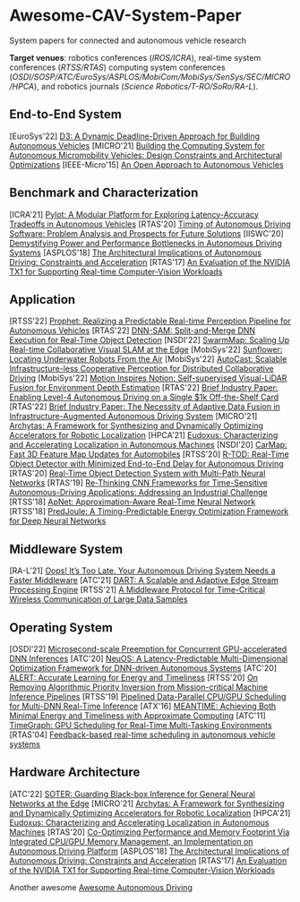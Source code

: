 # Awesome-CAV-System-Paper
System papers for connected and autonomous vehicle research

**Target venues**: robotics conferences (*IROS/ICRA*), real-time system conferences (*RTSS/RTAS*) computing system conferences (*OSDI/SOSP/ATC/EuroSys/ASPLOS/MobiCom/MobiSys/SenSys/SEC/MICRO/HPCA*), and robotics journals (*Science Robotics/T-RO/SoRo/RA-L*).

## End-to-End System
[EuroSys'22] [D3: A Dynamic Deadline-Driven Approach for Building Autonomous Vehicles](https://dl.acm.org/doi/pdf/10.1145/3492321.3519576)
[MICRO'21] [Building the Computing System for Autonomous Micromobility Vehicles: Design Constraints and Architectural Optimizations](https://ieeexplore.ieee.org/stamp/stamp.jsp?tp=&arnumber=9251973)
[IEEE-Micro'15] [An Open Approach to Autonomous Vehicles](https://ieeexplore.ieee.org/stamp/stamp.jsp?tp=&arnumber=7368032)

## Benchmark and Characterization
[ICRA'21] [Pylot: A Modular Platform for Exploring Latency-Accuracy Tradeoffs in Autonomous Vehicles](https://ieeexplore.ieee.org/stamp/stamp.jsp?tp=&arnumber=9561747)
[RTAS'20] [Timing of Autonomous Driving Software: Problem Analysis and Prospects for Future Solutions](https://ieeexplore.ieee.org/abstract/document/9113112)
[IISWC'20] [Demystifying Power and Performance Bottlenecks in Autonomous Driving Systems](https://upcommons.upc.edu/bitstream/handle/2117/334539/Demystifying%20power%20and%20performance%20bottlenecks%20in%20autonomous%20driving%20systems.pdf;jsessionid=BE2D046004B6F65E52A26F52AD0A3CDE?sequence=1)
[ASPLOS'18] [The Architectural Implications of Autonomous Driving: Constraints and Acceleration](https://dl.acm.org/doi/pdf/10.1145/3173162.3173191)
[RTAS'17] [An Evaluation of the NVIDIA TX1 for Supporting Real-time Computer-Vision Workloads](https://ieeexplore.ieee.org/abstract/document/7939053)

## Application
[RTSS'22] [Prophet: Realizing a Predictable Real-time Perception Pipeline for Autonomous Vehicles](https://www.weisongshi.org/papers/liu22-prophet.pdf)
[RTAS'22] [DNN-SAM: Split-and-Merge DNN Execution for Real-Time Object Detection](https://ieeexplore.ieee.org/abstract/document/9804671)
[NSDI'22] [SwarmMap: Scaling Up Real-time Collaborative Visual SLAM at the Edge](https://www.usenix.org/conference/nsdi22/presentation/xu)
[MobiSys'22] [Sunflower: Locating Underwater Robots From the Air](https://dl.acm.org/doi/pdf/10.1145/3498361.3539773)
[MobiSys'22] [AutoCast: Scalable Infrastructure-less Cooperative Perception for Distributed Collaborative Driving](https://dl.acm.org/doi/pdf/10.1145/3498361.3538925)
[MobiSys'22] [Motion Inspires Notion: Self-supervised Visual-LiDAR Fusion for Environment Depth Estimation](https://dl.acm.org/doi/pdf/10.1145/3498361.3538918)
[RTAS'22] [Brief Industry Paper: Enabling Level-4 Autonomous Driving on a Single $1k Off-the-Shelf Card](https://ieeexplore.ieee.org/stamp/stamp.jsp?tp=&arnumber=9804610)
[RTAS'22] [Brief Industry Paper: The Necessity of Adaptive Data Fusion in Infrastructure-Augmented Autonomous Driving System](https://ieeexplore.ieee.org/stamp/stamp.jsp?tp=&arnumber=9804585)
[MICRO'21] [Archytas: A Framework for Synthesizing and Dynamically Optimizing Accelerators for Robotic Localization](https://dl.acm.org/doi/pdf/10.1145/3466752.3480077)
[HPCA'21] [Eudoxus: Characterizing and Accelerating Localization in Autonomous Machines](https://arxiv.org/pdf/2012.01353.pdf)
[NSDI'20] [CarMap: Fast 3D Feature Map Updates for Automobiles](https://www.usenix.org/system/files/nsdi20-paper-ahmad.pdf)
[RTSS'20] [R-TOD: Real-Time Object Detector with Minimized End-to-End Delay for Autonomous Driving](https://ieeexplore.ieee.org/stamp/stamp.jsp?tp=&arnumber=9355528)
[RTAS'20] [Real-Time Object Detection System with Multi-Path Neural Networks](https://ieeexplore.ieee.org/abstract/document/9113124)
[RTAS'19] [Re-Thinking CNN Frameworks for Time-Sensitive Autonomous-Driving Applications: Addressing an Industrial Challenge](https://ieeexplore.ieee.org/abstract/document/8743176)
[RTSS'18] [ApNet: Approximation-Aware Real-Time Neural Network](https://ieeexplore.ieee.org/stamp/stamp.jsp?tp=&arnumber=8603193)
[RTSS'18] [PredJoule: A Timing-Predictable Energy Optimization Framework for Deep Neural Networks](https://ieeexplore.ieee.org/abstract/document/8603196)

## Middleware System
[RA-L'21] [Oops! It’s Too Late. Your Autonomous Driving System Needs a Faster Middleware](https://weisongshi.org/papers/wu21-RAL.pdf)
[ATC'21] [DART: A Scalable and Adaptive Edge Stream Processing Engine](https://www.usenix.org/conference/atc21/presentation/liu)
[RTSS'21] [A Middleware Protocol for Time-Critical Wireless Communication of Large Data Samples](https://ieeexplore.ieee.org/stamp/stamp.jsp?tp=&arnumber=9622332)

## Operating System
[OSDI'22] [Microsecond-scale Preemption for Concurrent GPU-accelerated DNN Inferences](https://www.usenix.org/system/files/osdi22-han.pdf)
[ATC'20] [NeuOS: A Latency-Predictable Multi-Dimensional Optimization Framework for DNN-driven Autonomous Systems](https://www.usenix.org/system/files/atc20-bateni.pdf)
[ATC'20] [ALERT: Accurate Learning for Energy and Timeliness](https://www.usenix.org/conference/atc20/presentation/wan)
[RTSS'20] [On Removing Algorithmic Priority Inversion from Mission-critical Machine Inference Pipelines](https://ieeexplore.ieee.org/stamp/stamp.jsp?tp=&arnumber=9355507)
[RTSS'19] [Pipelined Data-Parallel CPU/GPU Scheduling for Multi-DNN Real-Time Inference](https://ieeexplore.ieee.org/abstract/document/9052147)
[ATX'16] [MEANTIME: Achieving Both Minimal Energy and Timeliness with Approximate Computing](https://www.usenix.org/system/files/conference/atc16/atc16-paper-farrell.pdf)
[ATC'11] [TimeGraph: GPU Scheduling for Real-Time Multi-Tasking Environments](https://www.usenix.org/legacy/events/atc11/tech/final_files/Kato.pdf)
[RTAS'04] [Feedback-based real-time scheduling in autonomous vehicle systems](https://ieeexplore.ieee.org/abstract/document/1317277)

## Hardware Architecture
[ATC'22] [SOTER: Guarding Black-box Inference for General Neural Networks at the Edge](https://www.usenix.org/conference/atc22/presentation/shen)
[MICRO'21] [Archytas: A Framework for Synthesizing and Dynamically Optimizing Accelerators for Robotic Localization](https://dl.acm.org/doi/pdf/10.1145/3466752.3480077)
[HPCA'21] [Eudoxus: Characterizing and Accelerating Localization in Autonomous Machines](https://arxiv.org/pdf/2012.01353.pdf)
[RTAS'20] [Co-Optimizing Performance and Memory Footprint Via Integrated CPU/GPU Memory Management, an Implementation on Autonomous Driving Platform](https://ieeexplore.ieee.org/abstract/document/9113098)
[ASPLOS'18] [The Architectural Implications of Autonomous Driving: Constraints and Acceleration](https://dl.acm.org/doi/pdf/10.1145/3173162.3173191)
[RTAS'17] [An Evaluation of the NVIDIA TX1 for Supporting Real-time Computer-Vision Workloads](https://ieeexplore.ieee.org/abstract/document/7939053)

Another awesome [Awesome Autonomous Driving](https://github.com/autonomousdrivingkr/Awesome-Autonomous-Driving)